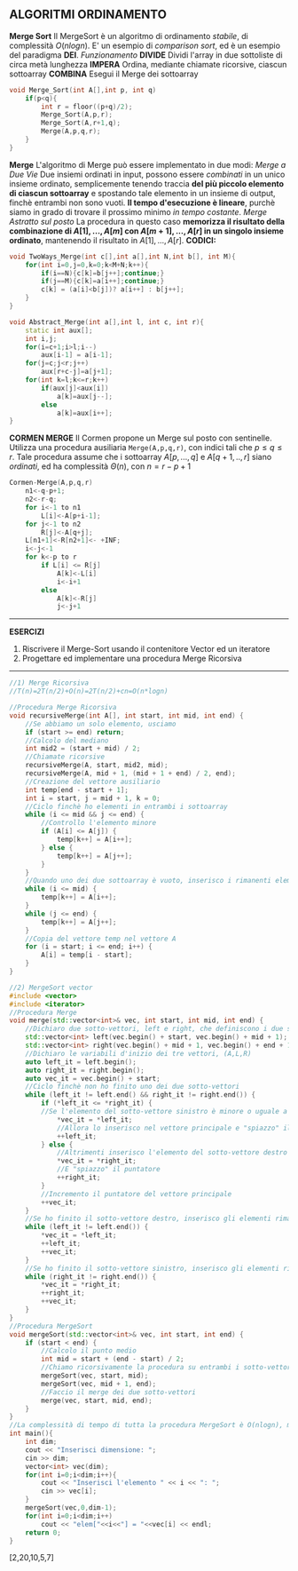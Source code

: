 **ALGORITMI ORDINAMENTO**
---
**Merge Sort**
	Il MergeSort è un algoritmo di ordinamento *stabile*, di complessità $O(nlogn)$. E' un esempio di *comparison sort*, ed è un esempio del paradigma **DEI**.
	*Funzionamento*
		**DIVIDE**
			Dividi l'array in due sottoliste di circa metà lunghezza
		**IMPERA**
			Ordina, mediante chiamate ricorsive, ciascun sottoarray
		**COMBINA**
			Esegui il Merge dei sottoarray
```c++
void Merge_Sort(int A[],int p, int q)
	if(p<q){
		int r = floor((p+q)/2);
		Merge_Sort(A,p,r);
		Merge_Sort(A,r+1,q);
		Merge(A,p,q,r);
	}
}
```

**Merge**
	L'algoritmo di Merge può essere implementato in due modi:
	*Merge a Due Vie*
		Due insiemi ordinati in input, possono essere *combinati* in un unico insieme ordinato, semplicemente tenendo traccia **del più piccolo elemento di ciascun sottoarray** e spostando tale elemento in un insieme di output, finchè entrambi non sono vuoti.
		**Il tempo d'esecuzione è lineare**, purchè siamo in grado di trovare il prossimo minimo *in tempo costante*.
	*Merge Astratto sul posto*
		La procedura in questo caso **memorizza il risultato della combinazione di $A[1],...,A[m]$ con $A[m+1],...,A[r]$ in un singolo insieme ordinato**, mantenendo il risultato in $A[1],...,A[r]$.
**CODICI:**

```c++
void TwoWays_Merge(int c[],int a[],int N,int b[], int M){
	for(int i=0,j=0,k=0;k<M+N;k++){
		if(i==N){c[k]=b[j++];continue;}
		if(j==M){c[k]=a[i++];continue;}
		c[k] = (a[i]<b[j])? a[i++] : b[j++];
	}
}

void Abstract_Merge(int a[],int l, int c, int r){
	static int aux[];
	int i,j;
	for(i=c+1;i>l;i--)
		aux[i-1] = a[i-1];
	for(j=c;j<r;j++)
		aux[r+c-j]=a[j+1];
	for(int k=l;k<=r;k++)
		if(aux[j]<aux[i])
			a[k]=aux[j--];
		else
			a[k]=aux[i++];
}
```

**CORMEN MERGE**
	Il Cormen propone un Merge sul posto con sentinelle. Utilizza una procedura ausiliaria `Merge(A,p,q,r)`, con indici tali che $p\le q\le r$. Tale procedura assume che i sottoarray $A[p,...,q]$ e $A[q+1,..,r]$ siano *ordinati*, ed ha complessità $\Theta(n)$, con $n=r-p+1$
```c++
Cormen-Merge(A,p,q,r)
	n1<-q-p+1;
	n2<-r-q;
	for i<-1 to n1
		L[i]<-A[p+i-1];
	for j<-1 to n2
		R[j]<-A[q+j];
	L[n1+1]<-R[n2+1]<- +INF;
	i<-j<-1
	for k<-p to r
		if L[i] <= R[j]
			A[k]<-L[i]
			i<-i+1
		else
			A[k]<-R[j]
			j<-j+1
```
---
**ESERCIZI**
1. Riscrivere il Merge-Sort usando il contenitore Vector ed un iteratore
2. Progettare ed implementare una procedura Merge Ricorsiva
---
```c++
//1) Merge Ricorsiva
//T(n)=2T(n/2)+O(n)=2T(n/2)+cn=O(n*logn)

//Procedura Merge Ricorsiva
void recursiveMerge(int A[], int start, int mid, int end) {
	//Se abbiamo un solo elemento, usciamo
	if (start >= end) return;
	//Calcolo del mediano
	int mid2 = (start + mid) / 2;
	//Chiamate ricorsive
	recursiveMerge(A, start, mid2, mid);
	recursiveMerge(A, mid + 1, (mid + 1 + end) / 2, end);
	//Creazione del vettore ausiliario
	int temp[end - start + 1];
	int i = start, j = mid + 1, k = 0;
	//Ciclo finchè ho elementi in entrambi i sottoarray
	while (i <= mid && j <= end) {
		//Controllo l'elemento minore
		if (A[i] <= A[j]) {
			temp[k++] = A[i++];
		} else {
			temp[k++] = A[j++];
		}
	}
	//Quando uno dei due sottoarray è vuoto, inserisco i rimanenti elementi dell'altro
	while (i <= mid) {
		temp[k++] = A[i++];
	}
	while (j <= end) {
		temp[k++] = A[j++];
	}
	//Copia del vettore temp nel vettore A
	for (i = start; i <= end; i++) {
		A[i] = temp[i - start];
	}
}

//2) MergeSort vector
#include <vector>
#include <iterator>
//Procedura Merge
void merge(std::vector<int>& vec, int start, int mid, int end) {
	//Dichiaro due sotto-vettori, left e right, che definiscono i due sottoarray
	std::vector<int> left(vec.begin() + start, vec.begin() + mid + 1);
	std::vector<int> right(vec.begin() + mid + 1, vec.begin() + end + 1);
	//Dichiaro le variabili d'inizio dei tre vettori, (A,L,R)
	auto left_it = left.begin();
	auto right_it = right.begin();
	auto vec_it = vec.begin() + start;
	//Ciclo finchè non ho finito uno dei due sotto-vettori
	while (left_it != left.end() && right_it != right.end()) {
		if (*left_it <= *right_it) {
		//Se l'elemento del sotto-vettore sinistro è minore o uguale a quello del sotto-vettore destro
			*vec_it = *left_it;
			//Allora lo inserisco nel vettore principale e "spiazzo" il puntatore
			++left_it;
		} else {
			//Altrimenti inserisco l'elemento del sotto-vettore destro
			*vec_it = *right_it;
			//E "spiazzo" il puntatore
			++right_it;
		}
		//Incremento il puntatore del vettore principale
		++vec_it;
	}
	//Se ho finito il sotto-vettore destro, inserisco gli elementi rimanenti del sotto-vettore sinistro
	while (left_it != left.end()) {
		*vec_it = *left_it;
		++left_it;
		++vec_it;
	}
	//Se ho finito il sotto-vettore sinistro, inserisco gli elementi rimanenti del sotto-vettore destro
	while (right_it != right.end()) {
		*vec_it = *right_it;
		++right_it;
		++vec_it;
	}
}
//Procedura MergeSort
void mergeSort(std::vector<int>& vec, int start, int end) {
	if (start < end) {
		//Calcolo il punto medio
		int mid = start + (end - start) / 2;
		//Chiamo ricorsivamente la procedura su entrambi i sotto-vettori
		mergeSort(vec, start, mid);
		mergeSort(vec, mid + 1, end);
		//Faccio il merge dei due sotto-vettori
		merge(vec, start, mid, end);
	}
}
//La complessità di tempo di tutta la procedura MergeSort è O(nlogn), mentre quella di spazio è O(n)
int main(){
	int dim;
	cout << "Inserisci dimensione: ";
	cin >> dim;
	vector<int> vec(dim);
	for(int i=0;i<dim;i++){
		cout << "Inserisci l'elemento " << i << ": ";
		cin >> vec[i];
	}
	mergeSort(vec,0,dim-1);
	for(int i=0;i<dim;i++)
		cout << "elem["<<i<<"] = "<<vec[i] << endl;
	return 0;
}
```
[2,20,10,5,7]
